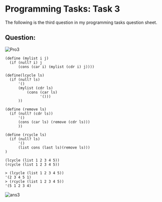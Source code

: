 # Programming Tasks: Task 3

The following is the third question in my programming tasks question sheet.

## Question:

![Pro3](https://imgur.com/rujExov.png "Pro task3")

```
(define (mylist i j)
  (if (null? i) j
      (cons (car i) (mylist (cdr i) j))))

(define(lcycle ls)
  (if (null? ls)
      '()
      (mylist (cdr ls)
          (cons (car ls)
                '()))
      ))

(define (remove ls)
  (if (null? (cdr ls))
      '()
      (cons (car ls) (remove (cdr ls)))
      ))

(define (rcycle ls)
  (if (null? ls)
      '()
      (list cons (last ls)(remove ls)))
)

(lcycle (list 1 2 3 4 5))
(rcycle (list 1 2 3 4 5))

> (lcycle (list 1 2 3 4 5))
'(2 3 4 5 1)
> (rcycle (list 1 2 3 4 5))
'(5 1 2 3 4)
```
![ans3](https://imgur.com/lyS95Fw.png "ans3")